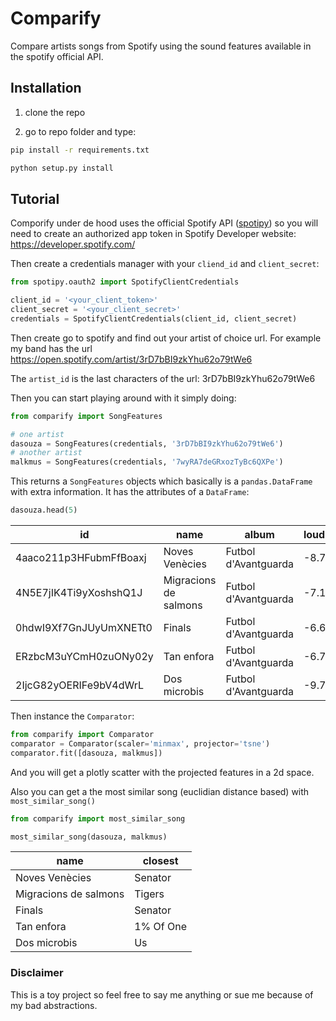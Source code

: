 # Comparify

Compare artists songs from Spotify using the sound features available in the spotify official API.

## Installation

1. clone the repo

2. go to repo folder and type:

```bash
pip install -r requirements.txt
```

```bash
python setup.py install
```


## Tutorial

Comporify under de hood uses the official Spotify API ([spotipy](https://github.com/plamere/spotipy))
so you will need to create an authorized app token in Spotify Developer website: https://developer.spotify.com/

Then create a credentials manager with your `cliend_id` and `client_secret`:

```python
from spotipy.oauth2 import SpotifyClientCredentials

client_id = '<your_client_token>'
client_secret = '<your_client_secret>'
credentials = SpotifyClientCredentials(client_id, client_secret)
```

Then create go to spotify and find out your artist of choice url. For example my band has the url https://open.spotify.com/artist/3rD7bBI9zkYhu62o79tWe6

The `artist_id` is the last characters of the url: 3rD7bBI9zkYhu62o79tWe6

Then you can start playing around with it simply doing:

```python
from comparify import SongFeatures

# one artist
dasouza = SongFeatures(credentials, '3rD7bBI9zkYhu62o79tWe6')
# another artist
malkmus = SongFeatures(credentials, '7wyRA7deGRxozTyBc6QXPe')
```

This returns a `SongFeatures` objects which basically is a `pandas.DataFrame` with extra information. It has the attributes of a `DataFrame`:

```python
dasouza.head(5)
```
id|name|album|loudness|energy|valence|danceability|tempo|speechiness|instrumentalness|acousticness|liveness
---|---|---|---|---|---|---|---|---|---|---|---
4aaco211p3HFubmFfBoaxj|Noves Venècies|Futbol d'Avantguarda|-8.716|0.356|0.608|0.582|130.898|0.0321|0.126|0.452|0.118
4N5E7jIK4Ti9yXoshshQ1J|Migracions de salmons|Futbol d'Avantguarda|-7.193|0.61|0.657|0.535|125.95|0.0299|0.255|0.134|0.131
0hdwI9Xf7GnJUyUmXNETt0|Finals|Futbol d'Avantguarda|-6.603|0.61|0.72|0.638|130.071|0.0304|0.0491|0.0598|0.14 0
ERzbcM3uYCmH0zuONy02y|Tan enfora|Futbol d'Avantguarda|-6.709|0.723|0.537|0.607|120.025|0.0285|0.162|0.216|0.228
2IjcG82yOERIFe9bV4dWrL|Dos microbis|Futbol d'Avantguarda|-9.703|0.422|0.384|0.375|153.432|0.0424|0.525|0.622|0.0983




Then instance the `Comparator`:

```python
from comparify import Comparator
comparator = Comparator(scaler='minmax', projector='tsne')
comparator.fit([dasouza, malkmus])
```

And you will get a plotly scatter with the projected features in a 2d space. 

Also you can get a the most similar song (euclidian distance based) with `most_similar_song()`

```python
from comparify import most_similar_song

most_similar_song(dasouza, malkmus)
```

name|closest
---|---
Noves Venècies|Senator
Migracions de salmons|Tigers
Finals|Senator
Tan enfora|1% Of One
Dos microbis|Us

### Disclaimer

This is a toy project so feel free to say me anything or sue me because of my bad abstractions.

